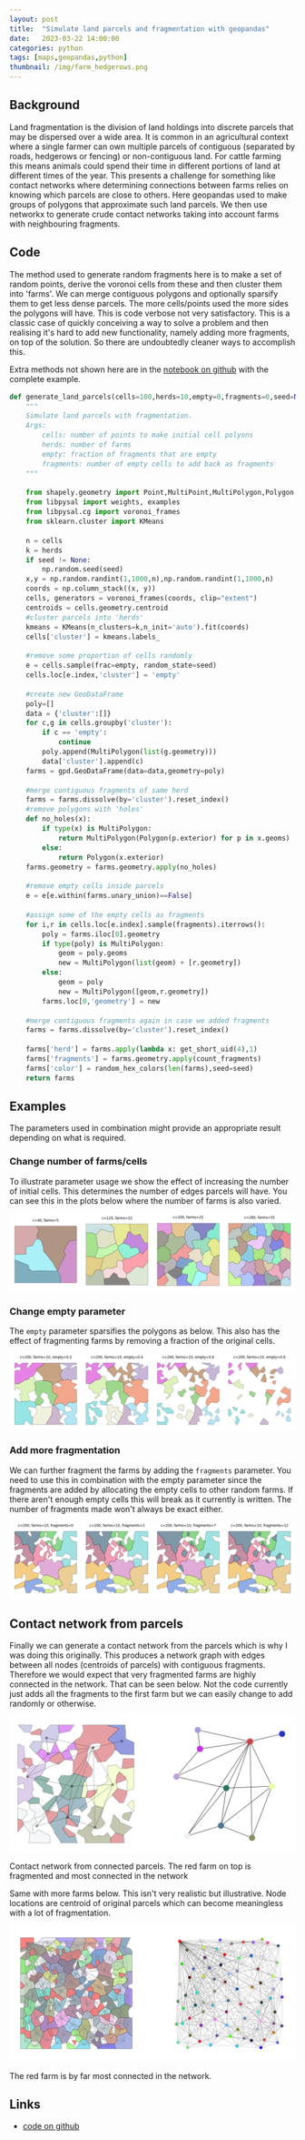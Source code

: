 ```yaml
---
layout: post
title:  "Simulate land parcels and fragmentation with geopandas"
date:   2023-03-22 14:00:00
categories: python
tags: [maps,geopandas,python]
thumbnail: /img/farm_hedgerows.png
---
```


## Background

Land fragmentation is the division of land holdings into discrete parcels that may be dispersed over a wide area. It is common in an agricultural context where a single farmer can own multiple parcels of contiguous (separated by roads, hedgerows or fencing) or non-contiguous land. For cattle farming this means animals could spend their time in different portions of land at different times of the year. This presents a challenge for something like contact networks where determining connections between farms relies on knowing which parcels are close to others.
Here geopandas used to make groups of polygons that approximate such land parcels. We then use networkx to generate crude contact networks taking into account farms with neighbouring fragments.

## Code

The method used to generate random fragments here is to make a set of random points, derive the voronoi cells from these and then cluster them into 'farms'. We can merge contiguous polygons and optionally sparsify them to get less dense parcels. The more cells/points used the more sides the polygons will have. This is code verbose not very satisfactory. This is a classic case of quickly conceiving a way to solve a problem and then realising it's hard to add new functionality, namely adding more fragments, on top of the solution. So there are undoubtedly cleaner ways to accomplish this.

Extra methods not shown here are in the [notebook on github](https://github.com/dmnfarrell/teaching/blob/master/geo/land_parcels.ipynb) with the complete example.

```python
def generate_land_parcels(cells=100,herds=10,empty=0,fragments=0,seed=None):
    """
    Simulate land parcels with fragmentation.
    Args:
        cells: number of points to make initial cell polyons
        herds: number of farms
        empty: fraction of fragments that are empty
        fragments: number of empty cells to add back as fragments
    """

    from shapely.geometry import Point,MultiPoint,MultiPolygon,Polygon
    from libpysal import weights, examples
    from libpysal.cg import voronoi_frames
    from sklearn.cluster import KMeans

    n = cells
    k = herds
    if seed != None:
        np.random.seed(seed)
    x,y = np.random.randint(1,1000,n),np.random.randint(1,1000,n)
    coords = np.column_stack((x, y))
    cells, generators = voronoi_frames(coords, clip="extent")
    centroids = cells.geometry.centroid
    #cluster parcels into 'herds'
    kmeans = KMeans(n_clusters=k,n_init='auto').fit(coords)
    cells['cluster'] = kmeans.labels_

    #remove some proportion of cells randomly
    e = cells.sample(frac=empty, random_state=seed)
    cells.loc[e.index,'cluster'] = 'empty'

    #create new GeoDataFrame
    poly=[]
    data = {'cluster':[]}
    for c,g in cells.groupby('cluster'):
        if c == 'empty':
            continue
        poly.append(MultiPolygon(list(g.geometry)))
        data['cluster'].append(c)
    farms = gpd.GeoDataFrame(data=data,geometry=poly)

    #merge contiguous fragments of same herd
    farms = farms.dissolve(by='cluster').reset_index()
    #remove polygons with 'holes'
    def no_holes(x):
        if type(x) is MultiPolygon:
            return MultiPolygon(Polygon(p.exterior) for p in x.geoms)
        else:
            return Polygon(x.exterior)
    farms.geometry = farms.geometry.apply(no_holes)

    #remove empty cells inside parcels
    e = e[e.within(farms.unary_union)==False]

    #assign some of the empty cells as fragments
    for i,r in cells.loc[e.index].sample(fragments).iterrows():    
        poly = farms.iloc[0].geometry
        if type(poly) is MultiPolygon:
            geom = poly.geoms
            new = MultiPolygon(list(geom) + [r.geometry])
        else:
            geom = poly
            new = MultiPolygon([geom,r.geometry])
        farms.loc[0,'geometry'] = new

    #merge contiguous fragments again in case we added fragments
    farms = farms.dissolve(by='cluster').reset_index()

    farms['herd'] = farms.apply(lambda x: get_short_uid(4),1)
    farms['fragments'] = farms.geometry.apply(count_fragments)
    farms['color'] = random_hex_colors(len(farms),seed=seed)
    return farms
```

## Examples

The parameters used in combination might provide an appropriate result depending on what is required.

### Change number of farms/cells

To illustrate parameter usage we show the effect of increasing the number of initial cells. This determines the number of edges parcels will have. You can see this in the plots below where the number of farms is also varied.

<div style="width: auto;">
 <a href="/img/land_parcels_vary_cells.png"> <img class="scaled" src="/img/land_parcels_vary_cells.png"></a>  
  <p class="caption"></p>
</div>

### Change empty parameter

The `empty` parameter sparsifies the polygons as below. This also has the effect of fragmenting farms by removing a fraction of the original cells.

<div style="width: auto;">
 <a href="/img/land_parcels_vary_empty.png"> <img class="scaled" src="/img/land_parcels_vary_empty.png"></a>  
  <p class="caption"></p>
</div>

### Add more fragmentation

We can further fragment the farms by adding the `fragments` parameter. You need to use this in combination with the empty parameter since the fragments are added by allocating the empty cells to other random farms. If there aren't enough empty cells this will break as it currently is written. The number of fragments made won't always be exact either.

<div style="width: auto;">
 <a href="/img/land_parcels_vary_fragments.png"> <img class="scaled" src="/img/land_parcels_vary_fragments.png"></a>  
</div>

## Contact network from parcels

Finally we can generate a contact network from the parcels which is why I was doing this originally. This produces a network graph with edges between all nodes (centroids of parcels) with contiguous fragments. Therefore we would expect that very fragmented farms are highly connected in the network. That can be seen below. Not the code currently just adds all the fragments to the first farm but we can easily change to add randomly or otherwise.

<div style="width: auto;">
 <a href="/img/land_parcels_contact_network.png"> <img class="scaled" src="/img/land_parcels_contact_network.png"></a>
  <p class="caption">Contact network from connected parcels. The red farm on top is fragmented and most connected in the network</p>
</div>

Same with more farms below. This isn't very realistic but illustrative. Node locations are centroid of original parcels which can become meaningless with a lot of fragmentation.

<div style="width: auto;">
 <a href="/img/land_parcels_contact_network2.png"> <img class="scaled" src="/img/land_parcels_contact_network2.png"></a>
  <p class="caption">The red farm is by far most connected in the network.</p>
</div>

## Links

* [code on github](https://github.com/dmnfarrell/teaching/blob/master/geo/land_parcels.ipynb)
